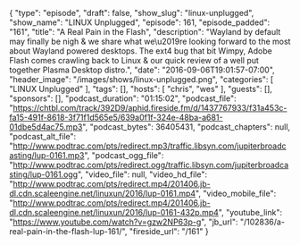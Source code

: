 {
  "type": "episode",
  "draft": false,
  "show_slug": "linux-unplugged",
  "show_name": "LINUX Unplugged",
  "episode": 161,
  "episode_padded": "161",
  "title": "A Real Pain in the Flash",
  "description": "Wayland by default may finally be nigh & we share what we\u2019re looking forward to the most about Wayland powered desktops. The ext4 bug that bit Wimpy, Adobe Flash comes crawling back to Linux & our quick review of a well put together Plasma Desktop distro.",
  "date": "2016-09-06T19:01:57-07:00",
  "header_image": "/images/shows/linux-unplugged.png",
  "categories": [
    "LINUX Unplugged"
  ],
  "tags": [],
  "hosts": [
    "chris",
    "wes"
  ],
  "guests": [],
  "sponsors": [],
  "podcast_duration": "01:15:02",
  "podcast_file": "https://chtbl.com/track/392D9/aphid.fireside.fm/d/1437767933/f31a453c-fa15-491f-8618-3f71f1d565e5/639a0f1f-324e-48ba-a681-01dbe5d4ac75.mp3",
  "podcast_bytes": 36405431,
  "podcast_chapters": null,
  "podcast_alt_file": "http://www.podtrac.com/pts/redirect.mp3/traffic.libsyn.com/jupiterbroadcasting/lup-0161.mp3",
  "podcast_ogg_file": "http://www.podtrac.com/pts/redirect.ogg/traffic.libsyn.com/jupiterbroadcasting/lup-0161.ogg",
  "video_file": null,
  "video_hd_file": "http://www.podtrac.com/pts/redirect.mp4/201406.jb-dl.cdn.scaleengine.net/linuxun/2016/lup-0161.mp4",
  "video_mobile_file": "http://www.podtrac.com/pts/redirect.mp4/201406.jb-dl.cdn.scaleengine.net/linuxun/2016/lup-0161-432p.mp4",
  "youtube_link": "https://www.youtube.com/watch?v=gzw2NP63p-g",
  "jb_url": "/102836/a-real-pain-in-the-flash-lup-161/",
  "fireside_url": "/161"
}

